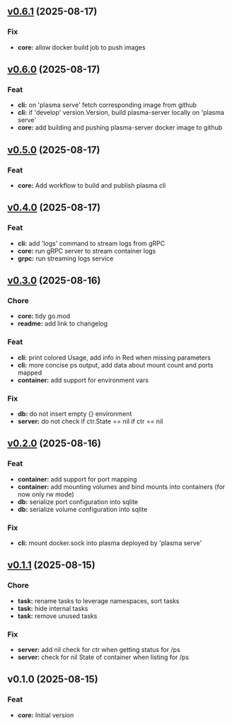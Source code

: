 
<a name="v0.6.1"></a>
## [v0.6.1](https://github.com/plasma-containers/plasma/compare/v0.6.0...v0.6.1) (2025-08-17)

### Fix

* **core:** allow docker build job to push images


<a name="v0.6.0"></a>
## [v0.6.0](https://github.com/plasma-containers/plasma/compare/v0.5.0...v0.6.0) (2025-08-17)

### Feat

* **cli:** on 'plasma serve' fetch corresponding image from github
* **cli:** if 'develop' version.Version, build plasma-server locally on 'plasma serve'
* **core:** add building and pushing plasma-server docker image to github


<a name="v0.5.0"></a>
## [v0.5.0](https://github.com/plasma-containers/plasma/compare/v0.4.0...v0.5.0) (2025-08-17)

### Feat

* **core:** Add workflow to build and publish plasma cli


<a name="v0.4.0"></a>
## [v0.4.0](https://github.com/plasma-containers/plasma/compare/v0.3.0...v0.4.0) (2025-08-17)

### Feat

* **cli:** add 'logs' command to stream logs from gRPC
* **core:** run gRPC server to stream container logs
* **grpc:** run streaming logs service


<a name="v0.3.0"></a>
## [v0.3.0](https://github.com/plasma-containers/plasma/compare/v0.2.0...v0.3.0) (2025-08-16)

### Chore

* **core:** tidy go.mod
* **readme:** add link to changelog

### Feat

* **cli:** print colored Usage, add info in Red when missing parameters
* **cli:** more concise ps output, add data about mount count and ports mapped
* **container:** add support for environment vars

### Fix

* **db:** do not insert empty {} environment
* **server:** do not check if ctr.State == nil if ctr == nil


<a name="v0.2.0"></a>
## [v0.2.0](https://github.com/plasma-containers/plasma/compare/v0.1.1...v0.2.0) (2025-08-16)

### Feat

* **container:** add support for port mapping
* **container:** add mounting volumes and bind mounts into containers (for now only rw mode)
* **db:** serialize port configuration into sqlite
* **db:** serialize volume configuration into sqlite

### Fix

* **cli:** mount docker.sock into plasma deployed by 'plasma serve'


<a name="v0.1.1"></a>
## [v0.1.1](https://github.com/plasma-containers/plasma/compare/v0.1.0...v0.1.1) (2025-08-15)

### Chore

* **task:** rename tasks to leverage namespaces, sort tasks
* **task:** hide internal tasks
* **task:** remove unused tasks

### Fix

* **server:** add nil check for ctr when getting status for /ps
* **server:** check for nil State of container when listing for /ps


<a name="v0.1.0"></a>
## v0.1.0 (2025-08-15)

### Feat

* **core:** Initial version

